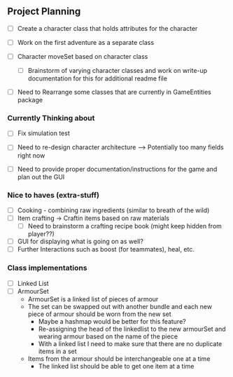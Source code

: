 ## Project Planning
- [ ] Create a character class that holds attributes for the character

- [ ] Work on the first adventure as a separate class

- [ ] Character moveSet based on character class 
    - [ ] Brainstorm of varying character classes and work on write-up documentation for this for additional readme file

- [ ] Need to Rearrange some classes that are currently in GameEntities package


### Currently Thinking about
- [ ] Fix simulation test
- [ ] Need to re-design character architecture --> Potentially too many fields right now
- [ ] Need to provide proper documentation/instructions for the game and plan out the GUI


### Nice to haves (extra-stuff)
- [ ] Cooking - combining raw ingredients (similar to breath of the wild)
- [ ] Item crafting -> Craftin items based on raw materials
    - [ ] Need to brainstorm a crafting recipe book (might keep hidden from player??)
- [ ] GUI for displaying what is going on as well?
- [ ] Further Interactions such as boost (for teammates), heal, etc.

### Class implementations
- [ ] Linked List
- [ ] ArmourSet
    - ArmourSet is a linked list of pieces of armour
    - The set can be swapped out with another bundle and each new piece of armour should be worn from the new set
        - Maybe a hashmap would be better for this feature?
        - Re-assigning the head of the linkedlist to the new armourSet and wearing armour based on the name of the piece
        - With a linked list I need to make sure that there are no duplicate items in a set
    - Items from the armour should be interchangeable one at a time
        - The linked list should be able to get one item at a time